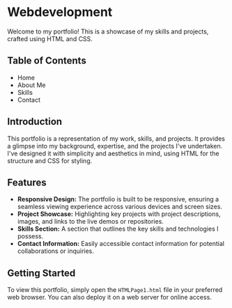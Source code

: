 # Webdevelopment
Welcome to my portfolio! This is a showcase of my skills and projects, crafted using HTML and CSS.

## Table of Contents
- Home
- About Me
- Skills
- Contact

## Introduction
This portfolio is a representation of my work, skills, and projects. It provides a glimpse into my background, expertise, and the projects I've undertaken. I've designed it with simplicity and aesthetics in mind, using HTML for the structure and CSS for styling.

## Features
- **Responsive Design:** The portfolio is built to be responsive, ensuring a seamless viewing experience across various devices and screen sizes.
- **Project Showcase:** Highlighting key projects with project descriptions, images, and links to the live demos or repositories.
- **Skills Section:** A section that outlines the key skills and technologies I possess.
- **Contact Information:** Easily accessible contact information for potential collaborations or inquiries.

## Getting Started
To view this portfolio, simply open the `HTMLPage1.html` file in your preferred web browser. You can also deploy it on a web server for online access.

